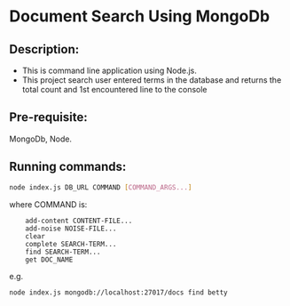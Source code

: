 # Document Search Using MongoDb

## Description:
* This is command line application using Node.js.
* This project search user entered terms in the database and
  returns the total count and 1st encountered line to the console


## Pre-requisite:
  MongoDb, Node.

## Running commands:
```bash
node index.js DB_URL COMMAND [COMMAND_ARGS...] 
```

where COMMAND is:

        add-content CONTENT-FILE...
        add-noise NOISE-FILE...
        clear
        complete SEARCH-TERM...
        find SEARCH-TERM...
        get DOC_NAME

e.g.
```bash
node index.js mongodb://localhost:27017/docs find betty
```
